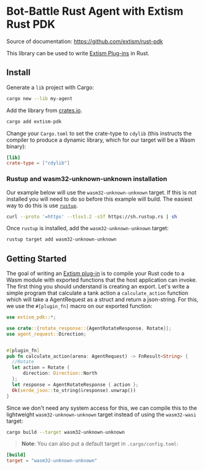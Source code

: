 # Bot-Battle Rust Agent with Extism Rust PDK

Source of documentation: https://github.com/extism/rust-pdk

This library can be used to write [Extism Plug-ins](https://extism.org/docs/concepts/plug-in) in Rust.

## Install

Generate a `lib` project with Cargo:

```bash
cargo new --lib my-agent
```

Add the library from [crates.io](https://crates.io/crates/extism-pdk).

```bash
cargo add extism-pdk
```

Change your `Cargo.toml` to set the crate-type to `cdylib` (this instructs the compiler to produce a dynamic library, which for our target will be a Wasm binary):

```toml
[lib]
crate-type = ["cdylib"]
```

### Rustup and wasm32-unknown-unknown installation

Our example below will use the `wasm32-unknown-unknown` target. If this is not installed you will need to do so before this example will build. The easiest way to do this is use [`rustup`](https://rustup.rs/).

```bash
curl --proto '=https' --tlsv1.2 -sSf https://sh.rustup.rs | sh
```

Once `rustup` is installed, add the `wasm32-unknown-unknown` target:

```bash
rustup target add wasm32-unknown-unknown
```


## Getting Started

The goal of writing an [Extism plug-in](https://extism.org/docs/concepts/plug-in) is to compile your Rust code to a Wasm module with exported functions that the host application can invoke. The first thing you should understand is creating an export. Let's write a simple program that calculate a tank action a `calculate_action` function which will take a AgentRequest as a struct and return a json-string. For this, we use the `#[plugin_fn]` macro on our exported function:


```rust
use extism_pdk::*;

use crate::{rotate_response::{AgentRotateResponse, Rotate}};
use agent_request::Direction;


#[plugin_fn]
pub fn calculate_action(arena: AgentRequest) -> FnResult<String> {
  //Rotate  
  let action = Rotate {
      direction: Direction::North
  };
  let response = AgentRotateResponse { action };
  Ok(serde_json::to_string(&response).unwrap())
}
```

Since we don't need any system access for this, we can compile this to the lightweight `wasm32-unknown-unknown` target instead of using the `wasm32-wasi` target:

```bash
cargo build --target wasm32-unknown-unknown
```

> **Note**: You can also put a default target in `.cargo/config.toml`:
```toml
[build]
target = "wasm32-unknown-unknown"
```
